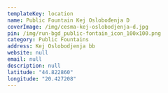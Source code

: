 ```yaml
---
templateKey: location
name: Public Fountain Kej Oslobođenja D
coverImage: /img/cesma-kej-oslobodjenja-d.jpg
pin: /img/run-bgd_public-fontain_icon_100x100.png
category: Public Fountains
address: Kej Oslobodjenja bb
website: null
email: null
description: null
latitude: "44.822860"
longitude: "20.427208"
---
```

